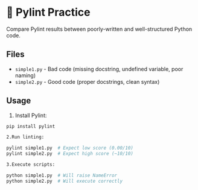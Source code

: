 # 🧪 Pylint Practice

Compare Pylint results between poorly-written and well-structured Python code.

## Files

- `simple1.py` - Bad code (missing docstring, undefined variable, poor naming)
- `simple2.py` - Good code (proper docstrings, clean syntax)

## Usage

1. Install Pylint:
```bash
pip install pylint

2.Run linting:

pylint simple1.py  # Expect low score (0.00/10)
pylint simple2.py  # Expect high score (~10/10)

3.Execute scripts:

python simple1.py  # Will raise NameError
python simple2.py  # Will execute correctly

